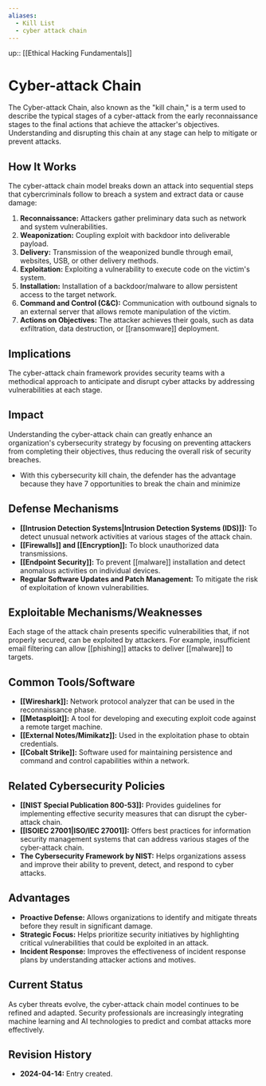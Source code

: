 ```yaml
---
aliases:
  - Kill List
  - cyber attack chain
---
```

up:: [[Ethical Hacking Fundamentals]]
# Cyber-attack Chain

The Cyber-attack Chain, also known as the "kill chain," is a term used to describe the typical stages of a cyber-attack from the early reconnaissance stages to the final actions that achieve the attacker's objectives. Understanding and disrupting this chain at any stage can help to mitigate or prevent attacks.

## How It Works

The cyber-attack chain model breaks down an attack into sequential steps that cybercriminals follow to breach a system and extract data or cause damage:

1. **Reconnaissance:** Attackers gather preliminary data such as network and system vulnerabilities. 
2. **Weaponization:** Coupling exploit with backdoor into deliverable payload. 
3. **Delivery:** Transmission of the weaponized bundle through email, websites, USB, or other delivery methods.
4. **Exploitation:** Exploiting a vulnerability to execute code on the victim's system.
5. **Installation:** Installation of a backdoor/malware to allow persistent access to the target network.
6. **Command and Control (C&C):** Communication with outbound signals to an external server that allows remote manipulation of the victim.
7. **Actions on Objectives:** The attacker achieves their goals, such as data exfiltration, data destruction, or [[ransomware]] deployment.

## Implications

The cyber-attack chain framework provides security teams with a methodical approach to anticipate and disrupt cyber attacks by addressing vulnerabilities at each stage.

## Impact

Understanding the cyber-attack chain can greatly enhance an organization's cybersecurity strategy by focusing on preventing attackers from completing their objectives, thus reducing the overall risk of security breaches.
- With this cybersecurity kill chain, the defender has the advantage because they have 7 opportunities to break the chain and minimize 

## Defense Mechanisms

- **[[Intrusion Detection Systems|Intrusion Detection Systems (IDS)]]:** To detect unusual network activities at various stages of the attack chain.
- **[[Firewalls]] and [[Encryption]]:** To block unauthorized data transmissions.
- **[[Endpoint Security]]:** To prevent [[malware]] installation and detect anomalous activities on individual devices.
- **Regular Software Updates and Patch Management:** To mitigate the risk of exploitation of known vulnerabilities.

## Exploitable Mechanisms/Weaknesses

Each stage of the attack chain presents specific vulnerabilities that, if not properly secured, can be exploited by attackers. For example, insufficient email filtering can allow [[phishing]] attacks to deliver [[malware]] to targets.

## Common Tools/Software

- **[[Wireshark]]:** Network protocol analyzer that can be used in the reconnaissance phase.
- **[[Metasploit]]:** A tool for developing and executing exploit code against a remote target machine.
- **[[External Notes/Mimikatz]]:** Used in the exploitation phase to obtain credentials.
- **[[Cobalt Strike]]:** Software used for maintaining persistence and command and control capabilities within a network.

## Related Cybersecurity Policies

- **[[NIST Special Publication 800-53]]:** Provides guidelines for implementing effective security measures that can disrupt the cyber-attack chain.
- **[[ISOIEC 27001|ISO/IEC 27001]]:** Offers best practices for information security management systems that can address various stages of the cyber-attack chain.
- **The Cybersecurity Framework by NIST:** Helps organizations assess and improve their ability to prevent, detect, and respond to cyber attacks.

## Advantages

- **Proactive Defense:** Allows organizations to identify and mitigate threats before they result in significant damage.
- **Strategic Focus:** Helps prioritize security initiatives by highlighting critical vulnerabilities that could be exploited in an attack.
- **Incident Response:** Improves the effectiveness of incident response plans by understanding attacker actions and motives.

## Current Status

As cyber threats evolve, the cyber-attack chain model continues to be refined and adapted. Security professionals are increasingly integrating machine learning and AI technologies to predict and combat attacks more effectively.

## Revision History

- **2024-04-14:** Entry created.